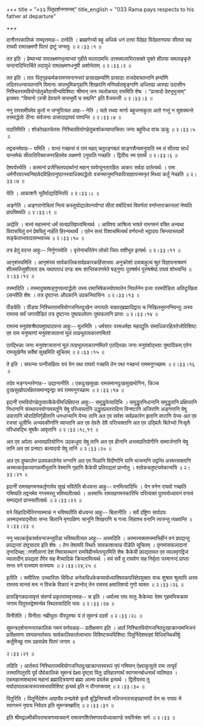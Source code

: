 +++
title = "०३३ पितृदर्शनगमनम्"
title_english = "033 Rama pays respects to his father at departure"

+++


दानौत्तरकालिकं रामवृत्तमाह-- दत्त्वेति । ब्राह्मणेभ्यो बहु अधिकं धनं
दत्त्वा वैदेह्या विदेहतनयया सीतया सह राघवौ रामलक्ष्मणौ पितरं द्रष्टुं
जग्मतुः  ॥  २।३३।१  ॥   

  

तत इति । प्रेष्याभ्यां रामलक्ष्मणभृत्याभ्यां गृहीते मालादामभिः
उत्तममालाभिरासक्ते युक्ते सीतया समलङ्कृते चन्दनादिभिरर्चिते तदायुधे
रामलक्ष्मणधनुषी अशोभेताम्  ॥  २।३३।२  ॥   

  

तत इति । ततः पितृगृहकर्मकरामगमनानन्तरं प्रासादहर्म्याणि प्रासादाः
राजदेवायतनानि हर्म्याणि तदितरधन्यायतनानि विमानाः सप्तभूमिकगृहाणि शिखराणि
मणिपर्वतशृङ्गाणि अधिरुह्य आरुह्य उदासीनः
निश्चितरामवियोगहेतुकौदासीन्यविशिष्टः श्रीमान् जनः व्यलोकयत् राममिति शेषः
। "प्रासादो देवभूभुजाम्" इत्यमरः "विमानो ऽस्त्री देवयाने सप्तभूमौ च
सद्मनि" इति वैजयन्ती  ॥  २।३३।३  ॥   

  

ननु रामसमीपमेव कुतो न जग्मुरित्यत आह-- नेति । यतो रथ्याः मार्गाः
बहुजनाकुला अतो गन्तुं न सुशक्यन्ते तस्माद्धेतोः दीनाः सर्वजनाः
प्रासादाद्राघवं पश्यन्ति  ॥  २।३३।४  ॥   

  

पदातिमिति । शोकोपहतचेतसः निश्चितवियोगहेतुकशोकव्याप्तचित्ताः जनाः बहुविधा
वाचः ऊचुः  ॥  २।३३।५  ॥   

  

तद्वचनमेवाह-- यमिति । यान्तं गच्छन्तं यं रामं महत् चतुरङ्गबलं
साङ्गसैन्यमनुयाति स्म तं सीतया सार्धं यान्तमेकं सीतातिरिक्तजनरहितमेव
लक्ष्मणो ऽनुयाति गच्छति । द्वितीयः स्म एवार्थे  ॥  २।३३।६  ॥   

  

ऐश्वर्यस्येति । कामानां प्रजेप्सितपदार्थानां महान् व्ययेप्यूनतारहितः
आकरः सर्वदा दातेत्यर्थः । रामः
धर्मगौरवात्स्वनिष्ठवेदविहितानुष्ठानस्याधिक्याद्धेतोः
वचनमानुमानिकपित्राज्ञापनमनृतं मिथ्या कर्तुं नेच्छति  ॥  २।३३।७  ॥   

  

येति । आकाशगैः भूतैर्वाद्यादिभिरपि  ॥  २।३३।८  ॥   

  

अङ्गेति । अङ्गरागोचितां नित्यं कस्तूर्याद्यालेपनयोग्यां सीतां
वर्षादित्रयं विवर्णतां वर्णान्तराक्रान्ततां नेष्यति प्रापयिष्यति  ॥ 
२।३३।९  ॥   

  

अद्येति । सत्त्वं महात्मनां धर्मं सत्यप्रतिज्ञत्वमित्यर्थः । आविश्य
आश्रित्य भाषते रामगमनं वक्ति अन्यथा विवासयितुं वनं प्रेषयितुं नार्हति
हिरन्यथार्थे । एतेन सत्वं पिशाचमित्यर्थं वर्णयन्तो भट्टादयः
चिन्त्यास्तदर्थे सङ्केताभावादसम्भवाच्च  ॥  २।३३।१०  ॥   

  

तत्र हेतुं वदन्त आहुः-- निर्गुणस्येति । वृत्तेनाचरितेन लोको जितः वशीभूत
इत्यर्थः  ॥  २।३३।११  ॥   

  

आनृशंस्यमिति । आनृशंस्यं सार्वकालिकसर्वप्रकारकहिंसाभावः अनुक्रोशो
दयाबाहुल्यं श्रुतं विज्ञापनाश्रवणं शीलमतिसुशीलता दमः यथापराधं दण्डः शमः
शान्तिकरणमेते षड्गुणाः पुरुषर्षभं पुरुषश्रेष्ठं राघवं शोभयन्ति  ॥ 
२।३३।१२  ॥   

  

तस्मादिति । तस्मादुक्तषड्गुणवत्वाद्धेतोः तस्य रामाभिषेकस्योपघातेन
निवर्तनेन प्रजाः परमपीडिता अतिदुःखिता ऽसन्तीति शेषः । तत्र दृष्टान्तः
औदकानि उदकनिवासिनः  ॥  २।३३।१३  ॥   

  

पीडयेति । पीडया निश्चितरामवियोगजनितदुःखेन जगत्पतेः
साक्षाद्ब्रह्मादिद्वारा च निखिलभुवननियन्तुः अस्य रामस्य सर्वं जगत्पीडितं
तत्र दृष्टान्तः पुष्पफलोपगः पुष्पफलानि प्राप्तः  ॥  २।३३।१४  ॥   

  

रामस्य मनुवंशश्रैष्ठ्यमुपपादयन्त आहुः-- मूलमिति । धर्मसारः परमधर्मज्ञः
महाद्युतिः समाधिकरहिततेजोविशिष्टः एव रामः मनुष्याणां मनुवंशजातानां मूलं
तत्प्रभूतत्वकारणमितरे  

एतद्भिन्नाः जनाः मनुवंशजातानां मूलं तत्प्रभूतत्वकारणमितरे एतद्भिन्नाः
जनाः मनुवंशोद्भवाः पुष्पादिकम् एतेन रामसुखेनैव सर्वेषां सुखमिति सूचितम्
 ॥  २।३३।१५  ॥   

  

ते इति । सपत्न्यः पत्नीसहिताः वयं येन पथा राघवो गच्छति तेन पथा गच्छन्तं
राममनुगच्छामः  ॥  २।३३।१६  ॥   

  

तदेव भङ्ग्यन्तरेणाह-- उद्यानानीति । एकदुःखसुखाः रामसमानदुःखसुखभोगिनः,
किञ्च दुःखसुखोपलक्षितसमानद्वन्द्वाः वयं राममनुगच्छामः  ॥  २।३३।१७  ॥   

  

इदानीं रामवियोगहेतुत्वात्कैकेयीमधिक्षिपन्त आहुः-- समुद्धृतेत्यादिभिः ।
समुद्धृतनिधानानि समुद्धृतानि प्रक्षिप्तानि निधानानि संस्थापनयोग्यवस्तूनि
येषु परिध्वस्तानि उद्धृतप्रस्तरादिना विनष्टानि अजिराणि अङ्गणानि येषु
उपात्तानि चोरादिभिर्गृहीतानि धनधान्यानि येभ्यः तानि अत एव सर्वशः
सर्वप्रकारेण हृतानि साराणि येभ्यः अत एव रजसा धूलीभिः अभ्यवकीर्णानि
व्याप्तानि अत एव देवतैः देवैः परित्यक्तानि अत एव उद्बिलैः बिलेभ्यो
निःसृतैः परिधावद्भिः मूषकैः आवृतानि  ॥  २।३३।१८,१९  ॥   

  

अत एव अपेताः अभावप्रतियोगिनः उदकधूमा येषु तानि अत एव हीनानि
अभावप्रतियोगीनि सम्मार्जनानि येषु तानि अत एव प्रनष्टाः बल्यादयो येषु
तानि  ॥  २।३३।२०  ॥   

  

अत एव दुष्कालेन प्रलयकालेनेव भग्नानि अत एव भिन्नानि विदीर्णानि यानि
भाजनानि तद्वन्ति अस्मत्त्यक्तानि अस्मत्कर्तृकत्यागकर्मीभूतानि वेश्मानि
गृहाणि कैकेयी प्रतिपद्यतां प्राप्नोतु । श्लोकचतुष्टयमेकान्वयि  ॥  २।३३।२१
 ॥   

  

इदानीं रामसहगमनकर्तृ़णामेव सुखं भवितेति बोधयन्त आहुः-- वनमित्यादिभिः ।
येन वनेन राघवो गच्छति गमिष्यति तद्वनमेव नगरमस्तु भविष्यतीत्यर्थः ।
अस्माभिः रामसहगमनकारिभिः परित्यक्तं पुरमयोध्यावनं वनत्वं सम्पद्यतां
प्राप्स्यतीत्यर्थः  ॥  २।३३।२२  ॥   

  

वने सिंहादिभीतिरप्यस्माकं न भविष्यतीति बोधयन्त आहुः-- बिलानीति । सर्वे
दंष्ट्रिणः सर्पादयः अस्मद्भयाद्भीताः सन्तः बिलानि मृगपक्षिणः सानूनि
शिखराणि च गजाः सिंहाश्च वनानि त्यजन्तु त्यक्ष्यन्ति  ॥  २।३३।२३  ॥   

ननु भवत्कर्तृकसर्ववन्यजन्तुपीडा भविष्यतीत्यत आहुः-- अस्मदिति ।
अस्मत्त्यक्तमस्माभिर्हीनं वनं प्रपद्यन्तु प्रपद्यन्तां दंष्ट्र्यादय इति
शेषः । तेन तेषामपि स्थितेः सावकाशत्वान्न पीडेति सूचितम् ।
तृणमांसफलादानां तृणादिभक्ष्ाणशीलानां देशं निवासस्थानं
रामविहीनमेतत्पुरमिति शेषः कैकेयी प्रपद्यतामत एव व्यालमृगद्विजं
व्यालादीन् प्रपद्यतां तैरेव सह मैत्र्यादिकं क्रियतामित्यर्थः । वयं सर्वे
तु राघवेण सह निर्वृताः परमानन्दं प्राप्ताः सन्तः वने वत्स्याम वत्स्यामः
 ॥  २।३३।२४,२५  ॥   

  

इतीति । समीरिताः उच्चारिताः विविधा
अनेकविधकेकय्ययोध्याविषयकपरिक्षेपयुक्ताः वाचः शुश्राव श्रुत्वापि अस्य
रामस्य मानसं मनः न विचक्रे विकारं न प्राप्नोत् तेन रामस्य क्षमातिशयो
गुणो व्यक्तः  ॥  २।३३।२६  ॥   

  

प्रासङ्गिकप्रजावृत्तं संवर्ण्य प्रकृतरामवृत्तमाह-- स इति । धर्मात्मा
रामः मातुः कैकेय्याः वेश्म गृहमभिचक्राम जगाम पितुस्तद्वेश्मन्येव
स्थितत्वादिति भावः  ॥  २।३३।२७  ॥   

  

विनीतेति । विनीताः नम्रीभूताः वीरपुरुषाः यं तं सुमन्त्रं ददर्श  ॥ 
२।३३।२८  ॥   

  

सुमन्त्रदर्शनानन्तरकालिकं गमनं वर्णयन्नाह-- प्रतीक्षमाण इति । आर्तं
निश्चितवियोगजनितदुःखाक्रान्तमभिजनं प्रतीक्षमाणः पश्यन्ननार्तरूपः
सार्वकालिकार्तत्वाभावः विशिष्टरूपविशिष्टः पितुर्निदेशमाज्ञां
विधिवच्चिकीर्षुः कर्तुमिच्छु रामः प्रहसन्नेव पितरं जगाम  ॥   

२।३३।२९  ॥   

तदिति । आर्तरूपं निश्चितरामवियोगजनितदुःखाक्रान्तस्वरूपं नृपं गमिष्यन्
ऐक्ष्वाकुसुतो रामः तत्पूर्वं तस्मात्पितुरपि पूर्वं पौर्वकालिकं सुमन्त्रं
प्रेक्ष्य दृष्ट्वा पितुः प्रतिहारणार्थं स्वागमनबोधनार्थं व्यतिष्ठत ।
एकमहात्मशब्दस्य महानां ब्रह्मादित्रयाणां ब्रह्मा आत्मा प्रवर्तक इत्यर्थः
। द्वितीयस्य तु मर्यादापालकत्वरूपस्वभावविशिष्ट इत्यर्थ इति न
पौनरुक्त्यम्  ॥  २।३३।३०  ॥   

  

पितुरिति । पितुर्निदेशेन आज्ञयैव वनप्रवेशे कृतौ बुद्धिनिश्चयौ
मतिजनतासङ्ग्रहाभावौ येन सः राघवः मे स्वागमनं नृपाय निवेदय इति
सुमन्त्रमब्रवीत्  ॥  २।३३।३१  ॥   

  

इति श्रीमद्वाल्मीकीयरामायणव्याख्याने रामायणशिरोमणावयोध्याकाण्डे
त्रयस्त्रिंशः सर्गः  ॥  २।३३  ॥   

  

  


